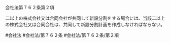 会社法第７６２条第２項

二以上の株式会社又は合同会社が共同して新設分割をする場合には、当該二以上の株式会社又は合同会社は、共同して新設分割計画を作成しなければならない。

#会社法
#会社法/第７６２条
#会社法/第７６２条/第２項
